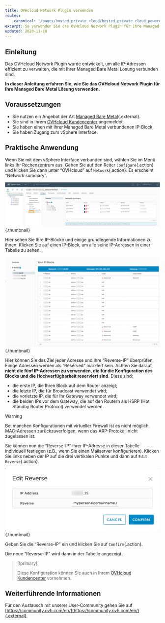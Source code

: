 ```yaml
---
title: OVHcloud Network Plugin verwenden
routes:
    canonical: '/pages/hosted_private_cloud/hosted_private_cloud_powered_by_vmware/plugin_ovh_network'
excerpt: So verwenden Sie das OVHcloud Network Plugin für Ihre Managed Bare Metal Lösung
updated: 2020-11-18
---
```



## Einleitung

Das OVHcloud Network Plugin wurde entwickelt,  um alle IP-Adressen effizient zu verwalten, die mit Ihrer Managed Bare Metal Lösung verbunden sind.

**In dieser Anleitung erfahren Sie, wie Sie das OVHcloud Network Plugin für Ihre Managed Bare Metal Lösung verwenden.**

## Voraussetzungen

- Sie nutzen ein Angebot der Art [Managed Bare Metal](https://www.ovhcloud.com/de/managed-bare-metal/){.external}.
- Sie sind in Ihrem [OVHcloud Kundencenter](https://www.ovh.com/auth/?action=gotomanager&from=https://www.ovh.de/&ovhSubsidiary=de) angemeldet.
- Sie haben einen mit Ihrer Managed Bare Metal verbundenen IP-Block.
- Sie haben Zugang zum vSphere Interface.

## Praktische Anwendung

Wenn Sie mit dem vSphere Interface verbunden sind, wählen Sie im Menü links Ihr Rechenzentrum aus. Gehen Sie auf den Reiter `Configure`{.action} und klicken Sie dann unter “OVHcloud” auf `Network`{.action}. Es erscheint “Network summary”.

![Network summary](images/ovhcloudplugin_01.png){.thumbnail}

Hier sehen Sie Ihre IP-Blöcke und einige grundlegende Informationen zu ihnen. Klicken Sie auf einen IP-Block, um alle seine IP-Adressen in einer Tabelle zu sehen.

![Informationen über IPs und Blöcke](images/ovhcloudplugin_02.png){.thumbnail}

Hier können Sie das Ziel jeder Adresse und ihre “Reverse-IP” überprüfen. Einige Adressen werden als “Reserved” markiert sein. Achten Sie darauf,  **nicht die fünf IP-Adressen zu verwenden, die für die Konfiguration des Blocks und die Hochverfügbarkeit reserviert sind**. Diese sind:

- die erste IP, die Ihren Block auf dem Router anzeigt;
- die letzte IP, die für Broadcast verwendet wird;
- die vorletzte IP, die für Ihr Gateway verwendet wird;
- die beiden IPs vor dem Gateway, die auf den Routern als HSRP (Hot Standby Router Protocol) verwendet werden.

> [!warning]
> Bei manchen Konfigurationen mit virtueller Firewall ist es nicht möglich, MAC-Adressen zurückzuverfolgen, wenn das ARP-Protokoll nicht zugelassen ist.
>

Sie können nun die “Reverse-IP” Ihrer IP-Adresse in dieser Tabelle individuell festlegen (z.B., wenn Sie einen Mailserver konfigurieren). Klicken Sie links neben der IP auf die drei vertikalen Punkte und dann auf `Edit Reverse`{.action}.

![Edit Reverse button](images/ovhcloudplugin_03.png){.thumbnail}

Geben Sie die “Reverse-IP” ein und klicken Sie auf `Confirm`{.action}.

Die neue “Reverse-IP” wird dann in der Tabelle angezeigt.

> [!primary]
>
> Diese Konfiguration können Sie auch in Ihrem [OVHcloud Kundencenter](https://www.ovh.com/auth/?action=gotomanager&from=https://www.ovh.de/&ovhSubsidiary=de) vornehmen. 
> 

## Weiterführende Informationen

Für den Austausch mit unserer User-Community gehen Sie auf [https://community.ovh.com/en/](https://community.ovh.com/en/){.external}.
